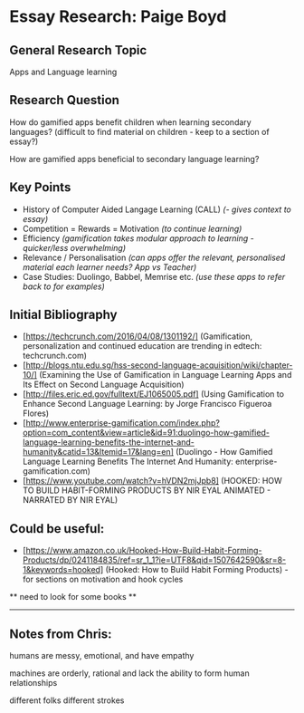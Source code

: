 # Essay Research: Paige Boyd

## General Research Topic

Apps and Language learning

## Research Question

How do gamified apps benefit children when learning secondary languages?  (difficult to find material on children - keep to a section of essay?)

How are gamified apps beneficial to secondary language learning?

## Key Points

+ History of Computer Aided Langage Learning (CALL) *(- gives context to essay)*
+ Competition = Rewards = Motivation *(to continue learning)* 
+ Efficiency *(gamification takes modular approach to learning - quicker/less overwhelming)*
+ Relevance / Personalisation *(can apps offer the relevant, personalised material each learner needs? App vs Teacher)*
+ Case Studies: Duolingo, Babbel, Memrise etc. *(use these apps to refer back to for examples)*

## Initial Bibliography

+ [https://techcrunch.com/2016/04/08/1301192/] (Gamification, personalization and continued education are trending in edtech: techcrunch.com)
+ [http://blogs.ntu.edu.sg/hss-second-language-acquisition/wiki/chapter-10/] (Examining the Use of Gamification in Language Learning Apps and Its Effect on Second Language Acquisition)
+ [http://files.eric.ed.gov/fulltext/EJ1065005.pdf] (Using Gamification to Enhance Second Language Learning: by Jorge Francisco Figueroa Flores)
+ [http://www.enterprise-gamification.com/index.php?option=com_content&view=article&id=91:duolingo-how-gamified-language-learning-benefits-the-internet-and-humanity&catid=13&Itemid=17&lang=en] (Duolingo - How Gamified Language Learning Benefits The Internet And Humanity: enterprise-gamification.com)
+ [https://www.youtube.com/watch?v=hVDN2mjJpb8] (HOOKED: HOW TO BUILD HABIT-FORMING PRODUCTS BY NIR EYAL ANIMATED - NARRATED BY NIR EYAL)

## Could be useful:
+ [https://www.amazon.co.uk/Hooked-How-Build-Habit-Forming-Products/dp/0241184835/ref=sr_1_1?ie=UTF8&qid=1507642590&sr=8-1&keywords=hooked] (Hooked: How to Build Habit Forming Products) - for sections on motivation and hook cycles


** need to look for some books **

-----
## Notes from Chris:

humans are messy, emotional, and have empathy

machines are orderly, rational and lack the ability to form human relationships


different folks different strokes